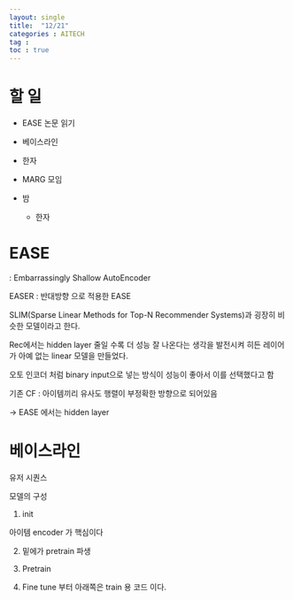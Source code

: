 ```yaml
---
layout: single
title:  "12/21"
categories : AITECH
tag : 
toc : true
---
```



# 할 일

- EASE 논문 읽기
- 베이스라인
- 한자
- MARG 모임

- 밤
	- 한자


# EASE
: Embarrassingly Shallow AutoEncoder

EASER : 반대방향 으로 적용한 EASE

SLIM(Sparse Linear Methods for Top-N Recommender Systems)과 굉장히 비슷한 모델이라고 한다.

Rec에서는 hidden layer 줄일 수록 더 성능 잘 나온다는 생각을 발전시켜 히든 레이어가 아예 없는 linear 모델을 만들었다. 

오토 인코더 처럼 binary input으로 넣는 방식이 성능이 좋아서 이를 선택했다고 함

기존 CF : 아이템끼리 유사도 행렬이 부정확한 방향으로 되어있음

-> EASE 에서는 hidden layer 


# 베이스라인 


유저 시퀀스

모델의 구성

1) init

아이템 encoder 가 핵심이다



2) 밑에가 pretrain 파생

3) Pretrain

4) Fine tune 부터 아래쪽은 train 용 코드 이다.


